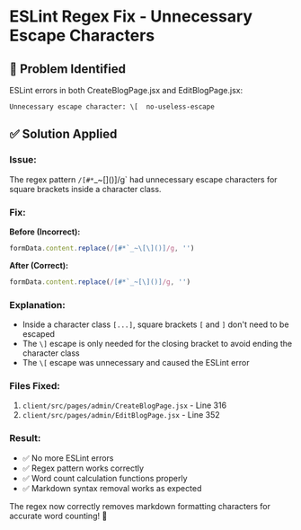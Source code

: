 # ESLint Regex Fix - Unnecessary Escape Characters

## 🐛 **Problem Identified**
ESLint errors in both CreateBlogPage.jsx and EditBlogPage.jsx:
```
Unnecessary escape character: \[  no-useless-escape
```

## ✅ **Solution Applied**

### **Issue:**
The regex pattern `/[#*`_~\[\]()]/g` had unnecessary escape characters for square brackets inside a character class.

### **Fix:**
**Before (Incorrect):**
```javascript
formData.content.replace(/[#*`_~\[\]()]/g, '')
```

**After (Correct):**
```javascript
formData.content.replace(/[#*`_~[\]()]/g, '')
```

### **Explanation:**
- Inside a character class `[...]`, square brackets `[` and `]` don't need to be escaped
- The `\]` escape is only needed for the closing bracket to avoid ending the character class
- The `\[` escape was unnecessary and caused the ESLint error

### **Files Fixed:**
1. `client/src/pages/admin/CreateBlogPage.jsx` - Line 316
2. `client/src/pages/admin/EditBlogPage.jsx` - Line 352

### **Result:**
- ✅ No more ESLint errors
- ✅ Regex pattern works correctly
- ✅ Word count calculation functions properly
- ✅ Markdown syntax removal works as expected

The regex now correctly removes markdown formatting characters for accurate word counting! 🎉
